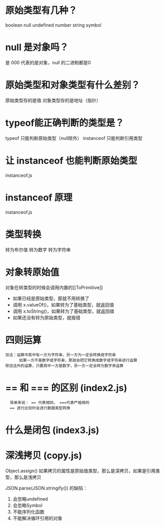 # 原始类型有几种？
boolean null undefined number string symbol

# null 是对象吗？
是
000 代表的是对象，null 的二进制都是0

# 原始类型和对象类型有什么差别？
原始类型存的是值
对象类型存的是地址（指针）

# typeof能正确判断的类型是？
typeof 只能判断原始类型（null除外）
instanceof 只能判断引用类型

# 让 instanceof 也能判断原始类型
instanceof.js

# instanceof 原理 
instanceof.js

# 类型转换
转为布尔值
转为数字
转为字符串

# 对象转原始值
对象在转类型的时候会调用内置的[[ToPrimitive]]
 - 如果已经是原始类型，那就不用转换了
 - 调用 x.valueOf()，如果转为了基础类型，就返回值
 - 调用 x.toString()，如果转为了基础类型，就返回值
 - 如果还没有转为原始类型，就报错

 # 四则运算
    加法：运算中其中有一方为字符串，另一方为一定会转换成字符串
          如果一方不是数字或字符串，那就会把它转换成数字或字符串进行运算
    除加法外的运算，只要其中一方是数字，另一方一定会转为数字来运算

# == 和 === 的区别 (index2.js)
      简单来说： == 代表相同， ===代表严格相同
      == 进行比较时会进行数据类型转换

# 什么是闭包 (index3.js)

# 深浅拷贝 (copy.js)
Object.assign() 如果拷贝的属性是原始值类型，那么是深拷贝，如果是引用类型，那么是浅拷贝

JSON.parse(JSON.stringify()) 的缺陷：
1. 会忽略undefined
2. 会忽略Symbol
3. 不能序列化函数
4. 不能解决循环引用的对象
